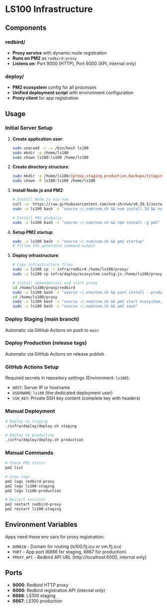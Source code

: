 # LS100 Infrastructure

## Components

### redbird/
- **Proxy service** with dynamic route registration
- **Runs on PM2** as `redbird-proxy`
- **Listens on**: Port 9000 (HTTP), Port 6000 (API, internal only)

### deploy/
- **PM2 ecosystem** config for all processes
- **Unified deployment script** with environment configuration
- **Proxy client** for app registration

## Usage

### Initial Server Setup

1. **Create application user**:
   ```bash
   sudo useradd -r -s /bin/bash ls100
   sudo mkdir -p /home/ls100
   sudo chown ls100:ls100 /home/ls100
   ```

2. **Create directory structure**:
   ```bash
   sudo mkdir -p /home/ls100/{proxy,staging,production,backups/{staging,production},logs}
   sudo chown -R ls100:ls100 /home/ls100
   ```

3. **Install Node.js and PM2**:
   ```bash
   # Install Node.js via nvm
   curl -o- https://raw.githubusercontent.com/nvm-sh/nvm/v0.39.5/install.sh | sudo -u ls100 bash
   sudo -u ls100 bash -c "source ~/.nvm/nvm.sh && nvm install 18 && nvm use 18 && nvm alias default 18"
   
   # Install PM2 globally
   sudo -u ls100 bash -c "source ~/.nvm/nvm.sh && npm install -g pm2"
   ```

4. **Setup PM2 startup**:
   ```bash
   sudo -u ls100 bash -c "source ~/.nvm/nvm.sh && pm2 startup"
   # Follow the generated command output
   ```

5. **Deploy infrastructure**:
   ```bash
   # Copy infrastructure files
   sudo -u ls100 cp -r infra/redbird /home/ls100/proxy/
   sudo -u ls100 cp infra/deploy/ecosystem.config.js /home/ls100/proxy/
   
   # Install dependencies and start proxy
   cd /home/ls100/proxy/redbird
   sudo -u ls100 bash -c "source ~/.nvm/nvm.sh && yarn install --production"
   cd /home/ls100/proxy
   sudo -u ls100 bash -c "source ~/.nvm/nvm.sh && pm2 start ecosystem.config.js --only redbird-proxy"
   sudo -u ls100 bash -c "source ~/.nvm/nvm.sh && pm2 save"
   ```

### Deploy Staging (main branch)
Automatic via GitHub Actions on push to `main`

### Deploy Production (release tags)
Automatic via GitHub Actions on release publish

### GitHub Actions Setup
Required secrets in repository settings (Environment: `ls100`):
- `HOST`: Server IP or hostname
- `USERNAME`: `ls100` (the dedicated deployment user)
- `SSH_KEY`: Private SSH key content (complete key with headers)

### Manual Deployment
```bash
# Deploy to staging
./infra/deploy/deploy.sh staging

# Deploy to production  
./infra/deploy/deploy.sh production
```

### Manual Commands
```bash
# Check PM2 status
pm2 list

# View logs
pm2 logs redbird-proxy
pm2 logs ls100-staging
pm2 logs ls100-production

# Restart services
pm2 restart redbird-proxy
pm2 restart ls100-staging
```

## Environment Variables

Apps need these env vars for proxy registration:
- `DOMAIN` - Domain for routing (ls100.flj.icu or vm.flj.icu)
- `PORT` - App port (6666 for staging, 6667 for production)
- `PROXY_API` - Redbird API URL (http://localhost:6000, internal only)

## Ports

- **9000**: Redbird HTTP proxy
- **6000**: Redbird registration API (internal only)
- **6666**: LS100 staging
- **6667**: LS100 production